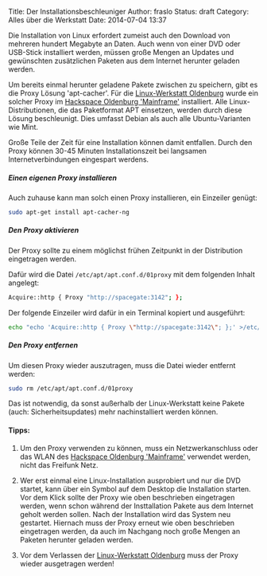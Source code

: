 Title: Der Installationsbeschleuniger 
Author: fraslo
Status: draft
Category: Alles über die Werkstatt
Date: 2014-07-04 13:37


Die Installation von Linux erfordert zumeist auch den Download von mehreren hundert Megabyte an Daten. Auch wenn von einer DVD oder USB-Stick installiert werden, müssen große Mengen an Updates und gewünschten zusätzlichen Paketen aus dem Internet herunter geladen werden.

Um bereits einmal herunter geladene Pakete zwischen zu speichern, gibt es die Proxy Lösung 'apt-cacher'. Für die [Linux-Werkstatt Oldenburg](http://www.linux-werkstatt-oldenburg.de/ "Homepage Linux-Werkstatt Oldenburg") wurde ein solcher Proxy im [Hackspace Oldenburg 'Mainframe'](http://www.kreativitaet-trifft-technik.de/ "Homepage Mainframe") installiert. Alle Linux-Distributionen, die das Paketformat APT einsetzen, werden durch diese Lösung beschleunigt. Dies umfasst Debian als auch alle Ubuntu-Varianten wie Mint. 

Große Teile der Zeit für eine Installation können damit entfallen. Durch den Proxy können 30-45 Minuten Installationszeit bei langsamen Internetverbindungen eingespart werdens.

##### Einen eigenen Proxy installieren
Auch zuhause kann man solch einen Proxy installieren, ein Einzeiler genügt:
``` bash 
sudo apt-get install apt-cacher-ng
```



##### Den Proxy aktivieren

Der Proxy sollte zu einem möglichst frühen Zeitpunkt in der Distribution eingetragen werden.

Dafür  wird die Datei ``` /etc/apt/apt.conf.d/01proxy ``` mit dem folgenden Inhalt angelegt:
``` bash 
Acquire::http { Proxy "http://spacegate:3142"; };
```

Der folgende Einzeiler wird dafür in ein Terminal kopiert und ausgeführt:

``` bash 
echo "echo 'Acquire::http { Proxy \"http://spacegate:3142\"; };' >/etc/apt/apt.conf.d/01proxy" | sudo sh
```

##### Den Proxy entfernen 
Um diesen Proxy wieder auszutragen, muss die Datei wieder entfernt werden:

``` bash 
sudo rm /etc/apt/apt.conf.d/01proxy
```
                                                                                                                                     
Das ist notwendig, da sonst außerhalb der Linux-Werkstatt keine Pakete (auch: Sicherheitsupdates) mehr nachinstalliert werden können.                          
                                                                                                                                     
#### Tipps:                                                                                                                          
1. Um den Proxy verwenden zu können, muss ein Netzwerkanschluss oder das WLAN des [Hackspace Oldenburg 'Mainframe'](http://www.kreativitaet-trifft-technik.de/ "Homepage Mainframe")  verwendet werden, nicht das Freifunk Netz.

2. Wer erst einmal eine Linux-Installation ausprobiert und nur die DVD startet, kann über ein Symbol auf dem Desktop die Installation starten. Vor dem Klick sollte der Proxy wie oben beschrieben eingetragen werden, wenn schon während der Insttallation Pakete aus dem Internet geholt werden sollen. Nach der Installation wird das System neu gestartet. Hiernach muss der Proxy erneut wie oben beschrieben eingetragen werden, da auch im Nachgang noch große Mengen an Paketen herunter geladen werden.                                      
3. Vor dem Verlassen der [Linux-Werkstatt Oldenburg](http://www.linux-werkstatt-oldenburg.de/ "Homepage Linux-Werkstatt Oldenburg") muss der Proxy wieder ausgetragen werden!                                                     


